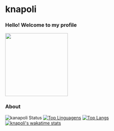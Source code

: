 # knapoli

### Hello! Welcome to my profile
<img style="margin: 0 auto" src="https://media.giphy.com/media/xT9IgG50Fb7Mi0prBC/giphy.gif" height="200">


### About
![kanapoli Status](https://github-readme-stats.vercel.app/api?username=knapoli&show_icons=true)
[![Top Linguagens](https://github-readme-stats.vercel.app/api/top-langs/?username=knapoli&layout=compact)](https://github.com/anuraghazra/github-readme-stats)
[![Top Langs](https://github-readme-stats.vercel.app/api/top-langs/?username=knapoli&langs_count=8)](https://github.com/anuraghazra/github-readme-stats)
[![knapoli's wakatime stats](https://github-readme-stats.vercel.app/api/wakatime?username=knapoli)](https://github.com/anuraghazra/github-readme-stats)

